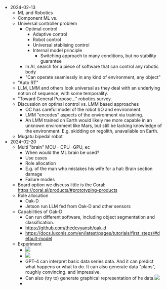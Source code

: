 - 2024-02-13
    - ML and Robotics
    - Component ML vs. 
    - Universal controller problem
        - Optimal control
            - Adaptive control
            - Robot control
            - Universal stablising control
            - Internal model principle
                - Switching approach to many conditions, but no stability guarantee
        - In AI, search for a piece of software that can control any robotic body
        - "Can operate seamlessly in any kind of environment, any object"
    - "Auto RT"
    - LLM, LMM and others look universal as they deal with an underlying notion of sequence, with some temporality.
    - "Toward General Purpose..." robotics survey.
    - Discussion on optimal control vs. LMM based approaches
        - OC has careful model of the robot I/O and environment.
        - LMM "encodes" aspects of the environment via training.
        - An LMM trained on Earth would likely me more capable in an unknown environment like Mars, but still be lacking knowledge of the environment. E.g. skidding on regolith, unavailable on Earth.
    - Mugatu bipedal robot
- 2024-02-20
    - Multi "brain" MCU - CPU -GPU, ec
        - When would the ML brain be used?
        - Use cases
        - Role allocation
        - E.g. of the man who mistakes his wife for a hat: Brain section damage
        - Failure modes
    - Board option we discuss little is the Coral: https://coral.ai/products/#prototyping-products
    - Role allocation
        - Oak-D
        - Jetson run LLM fed from Oak-D and other sensors
    - Capabilities of Oak-D
        - Can run different software, including object segmentation and classification.
        - https://github.com/thedevyansh/oak-d
        - https://docs.luxonis.com/en/latest/pages/tutorials/first_steps/#default-model
    - Experiment
        - ![](https://firebasestorage.googleapis.com/v0/b/firescript-577a2.appspot.com/o/imgs%2Fapp%2FArtOfGig%2FXvzN0GnSAR.png?alt=media&token=f86b3742-9150-4b7e-b799-9a427ab4f33d)
        - ![](https://firebasestorage.googleapis.com/v0/b/firescript-577a2.appspot.com/o/imgs%2Fapp%2FArtOfGig%2FSnKWP7V2Yq.png?alt=media&token=1c9c230b-3b1d-4e0a-9677-1fab73eee2e4)
        - GPT-4 can interpret basic data series data. And it can predict what happens or what to do. It can also generate data "plans", roughly convincing. and impressive.
        - Can also (try to) generate graphical representation of he data.![](https://firebasestorage.googleapis.com/v0/b/firescript-577a2.appspot.com/o/imgs%2Fapp%2FArtOfGig%2FnVtbM1Y96x.png?alt=media&token=e55600c3-547d-48f3-8bbc-edf9b8b94f9f)
        - 
